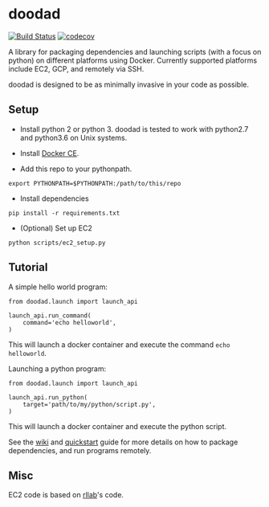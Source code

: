 # doodad

[![Build Status](https://travis-ci.com/justinjfu/doodad.svg?branch=master)](https://travis-ci.com/justinjfu/doodad)
[![codecov](https://codecov.io/gh/justinjfu/doodad/branch/master/graph/badge.svg)](https://codecov.io/gh/justinjfu/doodad)


A library for packaging dependencies and launching scripts (with a focus on python) on different platforms using Docker.
Currently supported platforms include EC2, GCP, and remotely via SSH.

doodad is designed to be as minimally invasive in your code as possible. 

## Setup
- Install python 2 or python 3. doodad is tested to work with python2.7 and python3.6 on Unix systems.

- Install [Docker CE](https://docs.docker.com/engine/installation/).

- Add this repo to your pythonpath. 
```
export PYTHONPATH=$PYTHONPATH:/path/to/this/repo
```

- Install dependencies
```
pip install -r requirements.txt
```

- (Optional) Set up EC2
```
python scripts/ec2_setup.py
```

## Tutorial
A simple hello world program:
```
from doodad.launch import launch_api

launch_api.run_command(
    command='echo helloworld',
)
```
This will launch a docker container and execute the command `echo helloworld`.

Launching a python program:
```
from doodad.launch import launch_api

launch_api.run_python(
    target='path/to/my/python/script.py',
)
```
This will launch a docker container and execute the python script.


See the [wiki](https://github.com/justinjfu/doodad/wiki/Home) and [quickstart](https://github.com/justinjfu/doodad/wiki/Quickstart) guide for more details on how to package dependencies, and run programs remotely.

## Misc

EC2 code is based on [rllab](https://github.com/rll/rllab/)'s code.
